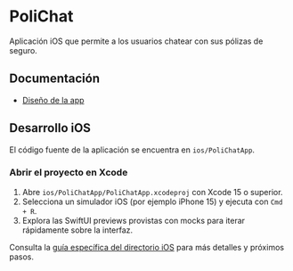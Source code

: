 # PoliChat

Aplicación iOS que permite a los usuarios chatear con sus pólizas de seguro.

## Documentación
- [Diseño de la app](docs/polichat_app_design.md)

## Desarrollo iOS
El código fuente de la aplicación se encuentra en `ios/PoliChatApp`.

### Abrir el proyecto en Xcode
1. Abre `ios/PoliChatApp/PoliChatApp.xcodeproj` con Xcode 15 o superior.
2. Selecciona un simulador iOS (por ejemplo iPhone 15) y ejecuta con `Cmd + R`.
3. Explora las SwiftUI previews provistas con mocks para iterar rápidamente sobre la interfaz.

Consulta la [guía específica del directorio iOS](ios/PoliChatApp/README.md) para más detalles y próximos pasos.
